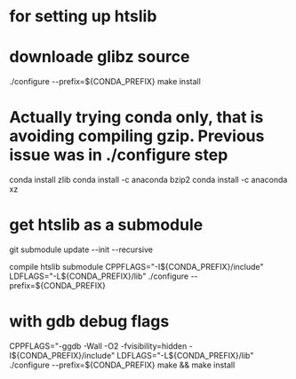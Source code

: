 # for setting up htslib 

# downloade glibz source
./configure  --prefix=${CONDA_PREFIX}
make install

# Actually trying conda only, that is avoiding compiling gzip. Previous issue was in ./configure step
conda install zlib
 conda install -c anaconda bzip2 
 conda install -c anaconda xz 
 
# get htslib as a submodule
git submodule update --init --recursive

compile htslib submodule
CPPFLAGS="-I${CONDA_PREFIX}/include" LDFLAGS="-L${CONDA_PREFIX}/lib" ./configure --prefix=${CONDA_PREFIX}

# with gdb debug flags
CPPFLAGS="-ggdb -Wall -O2 -fvisibility=hidden -I${CONDA_PREFIX}/include" LDFLAGS="-L${CONDA_PREFIX}/lib" ./configure --prefix=${CONDA_PREFIX}
make && make install
